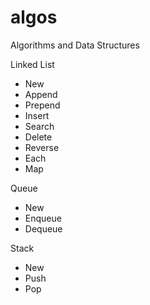 # algos

Algorithms and Data Structures

Linked List
- New
- Append
- Prepend
- Insert
- Search
- Delete
- Reverse
- Each
- Map

Queue
- New
- Enqueue
- Dequeue

Stack
- New
- Push
- Pop
